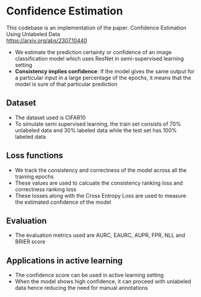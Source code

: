 # Confidence Estimation
This codebase is an implementation of the paper: Confidence Estimation Using Unlabeled Data  
https://arxiv.org/abs/2307.10440

- We estimate the prediction certainty or confidence of an image classification model which uses ResNet in semi-supervised learning setting
- **Consistency implies confidence**: If the model gives the same output for a particular input in a large percentage of the epochs, it means that the model is sure of that particular prediction 

## Dataset
- The dataset used is CIFAR10
- To simulate semi supervised learning, the train set consists of 70% unlabeled data and 30% labeled data while the test set has 100% labeled data

## Loss functions
- We track the consistency and correctness of the model across all the training epochs
- These values are used to calcuate the consistency ranking loss and correctness ranking loss
- These losses along with the Cross Entropy Loss are used to measure the estimated confidence of the model

## Evaluation
- The evaluation metrics used are AURC, EAURC, AUPR, FPR, NLL and BRIER score

## Applications in active learning
- The confidence score can be used in active learning setting
- When the model shows high confidence, it can proceed with unlabeled data hence reducing the need for manual annotations
